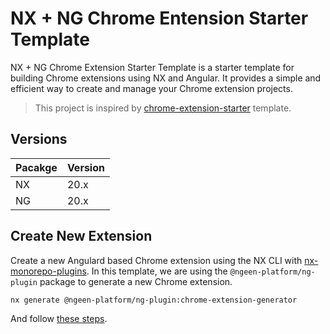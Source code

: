 # NX + NG Chrome Entension Starter Template

NX + NG Chrome Extension Starter Template is a starter template for building Chrome extensions using NX and Angular. It provides a simple and efficient way to create and manage your Chrome extension projects.

> This project is inspired by [chrome-extension-starter](https://github.com/avivharuzi/chrome-extension-starter) template.

## Versions

| Pacakge | Version |
| ------- | ------- |
| NX      | 20.x    |
| NG      | 20.x    |

## Create New Extension

Create a new Angulard based Chrome extension using the NX CLI with [nx-monorepo-plugins](https://github.com/ngeenx/nx-monorepo-plugins). In this template, we are using the `@ngeen-platform/ng-plugin` package to generate a new Chrome extension.

```bash
nx generate @ngeen-platform/ng-plugin:chrome-extension-generator
```

And follow [these steps](https://github.com/ngeenx/nx-monorepo-plugins/tree/main/ng-plugin/src/generators/chrome-extension-generator).

